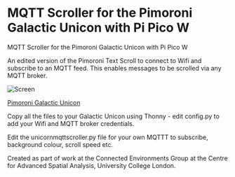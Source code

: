 # MQTT Scroller for the Pimoroni Galactic Unicon with Pi Pico W
MQTT Scroller for the Pimoroni Galactic Unicon with Pi Pico W

An edited version of the Pimoroni Text Scroll to connect to Wifi and subscribe to an MQTT feed. This enables messages to be scrolled via any MQTT broker. 

![Screen](https://cdn.shopify.com/s/files/1/0174/1800/products/galactic-unicorn-1_768x768.jpg?v=1666945186)

[Pimoroni Galactic Unicon](https://shop.pimoroni.com/products/galactic-unicorn?variant=40057440960595)

Copy all the files to your Galactic Unicon using Thonny - edit config.py to add your Wifi and MQTT broker credentials.

Edit the unicornmqttscroller.py file for your own MQTTT to subscribe, background colour, scroll speed etc.

Created as part of work at the Connected Environments Group at the Centre for Advanced Spatial Analysis, University College London.
